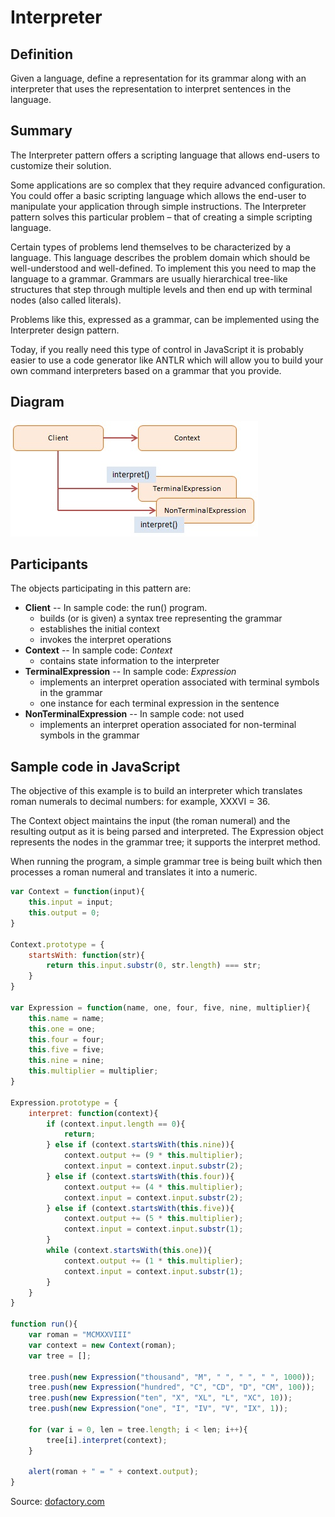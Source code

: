Interpreter
===========


## Definition

Given a language, define a representation for its grammar along with an interpreter that uses the representation to interpret sentences in the language.


## Summary

The Interpreter pattern offers a scripting language that allows end-users to customize their solution.

Some applications are so complex that they require advanced configuration. You could offer a basic scripting language which allows the end-user to manipulate your application through simple instructions. The Interpreter pattern solves this particular problem – that of creating a simple scripting language.

Certain types of problems lend themselves to be characterized by a language. This language describes the problem domain which should be well-understood and well-defined. To implement this you need to map the language to a grammar. Grammars are usually hierarchical tree-like structures that step through multiple levels and then end up with terminal nodes (also called literals).

Problems like this, expressed as a grammar, can be implemented using the Interpreter design pattern.

Today, if you really need this type of control in JavaScript it is probably easier to use a code generator like ANTLR which will allow you to build your own command interpreters based on a grammar that you provide.


## Diagram

<img src="./javascript-interpreter.jpg" alt="Interpreter Diagram">


## Participants

The objects participating in this pattern are:

- **Client** -- In sample code: the run() program.
    * builds (or is given) a syntax tree representing the grammar
    * establishes the initial context
    * invokes the interpret operations
- **Context** -- In sample code: _Context_
    * contains state information to the interpreter
- **TerminalExpression** -- In sample code: _Expression_
    * implements an interpret operation associated with terminal symbols in the grammar
    * one instance for each terminal expression in the sentence
- **NonTerminalExpression** -- In sample code: not used
    * implements an interpret operation associated for non-terminal symbols in the grammar


## Sample code in JavaScript

The objective of this example is to build an interpreter which translates roman numerals to decimal numbers: for example, XXXVI = 36.

The Context object maintains the input (the roman numeral) and the resulting output as it is being parsed and interpreted. The Expression object represents the nodes in the grammar tree; it supports the interpret method.

When running the program, a simple grammar tree is being built which then processes a roman numeral and translates it into a numeric.


```javascript
var Context = function(input){
    this.input = input;
    this.output = 0;
}

Context.prototype = {
    startsWith: function(str){
        return this.input.substr(0, str.length) === str;
    }
}

var Expression = function(name, one, four, five, nine, multiplier){
    this.name = name;
    this.one = one;
    this.four = four;
    this.five = five;
    this.nine = nine;
    this.multiplier = multiplier;
}

Expression.prototype = {
    interpret: function(context){
        if (context.input.length == 0){
            return;
        } else if (context.startsWith(this.nine)){
            context.output += (9 * this.multiplier);
            context.input = context.input.substr(2);
        } else if (context.startsWith(this.four)){
            context.output += (4 * this.multiplier);
            context.input = context.input.substr(2);
        } else if (context.startsWith(this.five)){
            context.output += (5 * this.multiplier);
            context.input = context.input.substr(1);
        }
        while (context.startsWith(this.one)){
            context.output += (1 * this.multiplier);
            context.input = context.input.substr(1);
        }
    }
}

function run(){
    var roman = "MCMXXVIII"
    var context = new Context(roman);
    var tree = [];

    tree.push(new Expression("thousand", "M", " ", " ", " ", 1000));
    tree.push(new Expression("hundred", "C", "CD", "D", "CM", 100));
    tree.push(new Expression("ten", "X", "XL", "L", "XC", 10));
    tree.push(new Expression("one", "I", "IV", "V", "IX", 1));

    for (var i = 0, len = tree.length; i < len; i++){
        tree[i].interpret(context);
    }

    alert(roman + " = " + context.output);
}
```

Source: [dofactory.com](http://www.dofactory.com/javascript/interpreter-design-pattern)